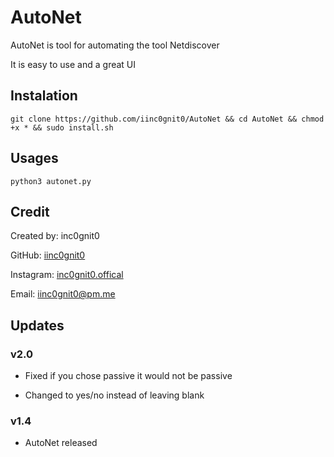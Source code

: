 # AutoNet

AutoNet is tool for automating the tool Netdiscover

It is easy to use and a great UI

## Instalation

`git clone https://github.com/iinc0gnit0/AutoNet && cd AutoNet && chmod +x * && sudo install.sh`

## Usages

`python3 autonet.py`

## Credit

Created by: inc0gnit0

GitHub: [iinc0gnit0](https://github.com/iinc0gnit0)

Instagram: [inc0gnit0.offical](https://instagram.com/inc0gnit0.offical)

Email: iinc0gnit0@pm.me

## Updates

### v2.0

- Fixed if you chose passive it would not be passive

- Changed to yes/no instead of leaving blank

### v1.4

- AutoNet released
